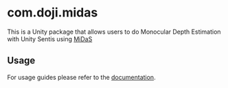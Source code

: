 # com.doji.midas

This is a Unity package that allows users to do Monocular Depth Estimation with Unity Sentis using [MiDaS]

## Usage

For usage guides please refer to the [documentation].

[documentation]: https://docs.doji-tech.com/com.doji.midas/
[MiDaS]: https://github.com/isl-org/MiDaS/